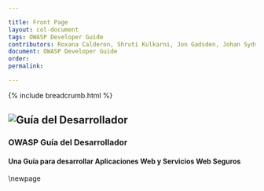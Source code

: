 ```yaml
---

title: Front Page
layout: col-document
tags: OWASP Developer Guide
contributors: Roxana Calderon, Shruti Kulkarni, Jon Gadsden, Johan Sydseter
document: OWASP Developer Guide
order:
permalink:

---
```


{% include breadcrumb.html %}

## ![Guía del Desarrollador](../assets/images/dg_logo.png)

### OWASP Guía del Desarrollador

#### Una Guía para desarrollar Aplicaciones Web y Servicios Web Seguros

\newpage
